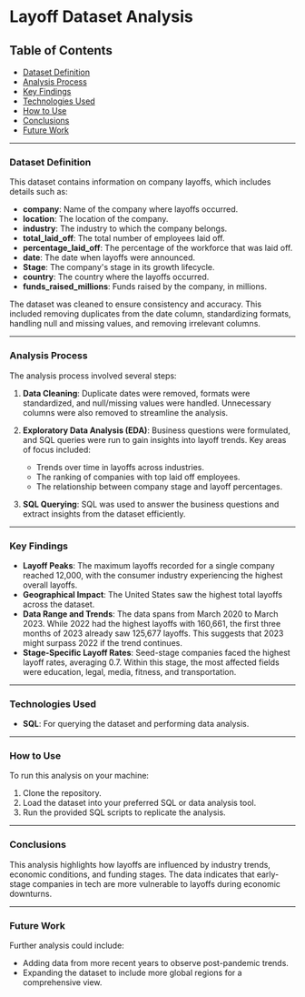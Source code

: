 # Layoff Dataset Analysis

## Table of Contents
- [Dataset Definition](#dataset-definition)
- [Analysis Process](#analysis-process)
- [Key Findings](#key-findings)
- [Technologies Used](#technologies-used)
- [How to Use](#how-to-use)
- [Conclusions](#conclusions)
- [Future Work](#future-work)

---

### Dataset Definition
This dataset contains information on company layoffs, which includes details such as:
- **company**: Name of the company where layoffs occurred.
- **location**: The location of the company.
- **industry**: The industry to which the company belongs.
- **total_laid_off**: The total number of employees laid off.
- **percentage_laid_off**: The percentage of the workforce that was laid off.
- **date**: The date when layoffs were announced.
- **Stage**: The company's stage in its growth lifecycle.
- **country**: The country where the layoffs occurred.
- **funds_raised_millions**: Funds raised by the company, in millions.

The dataset was cleaned to ensure consistency and accuracy. This included removing duplicates from the date column, standardizing formats, handling null and missing values, and removing irrelevant columns.

---

### Analysis Process
The analysis process involved several steps:
1. **Data Cleaning**: Duplicate dates were removed, formats were standardized, and null/missing values were handled. Unnecessary columns were also removed to streamline the analysis.
2. **Exploratory Data Analysis (EDA)**: Business questions were formulated, and SQL queries were run to gain insights into layoff trends. Key areas of focus included:
   - Trends over time in layoffs across industries.
   - The ranking of companies with top laid off  employees.
   - The relationship between company stage and layoff percentages.
 
3. **SQL Querying**: SQL was used to answer the business questions and extract insights from the dataset efficiently.

---

### Key Findings
- **Layoff Peaks**: The maximum layoffs recorded for a single company reached 12,000, with the consumer industry experiencing the highest overall layoffs.
- **Geographical Impact**: The United States saw the highest total layoffs across the dataset.
- **Data Range and Trends**: The data spans from March 2020 to March 2023. While 2022 had the highest layoffs with 160,661, the first three months of 2023 already saw 125,677 layoffs. This suggests that 2023 might surpass 2022 if the trend continues.
- **Stage-Specific Layoff Rates**: Seed-stage companies faced the highest layoff rates, averaging 0.7. Within this stage, the most affected fields were education, legal, media, fitness, and transportation.

---

### Technologies Used
- **SQL**: For querying the dataset and performing data analysis.

---

### How to Use
To run this analysis on your machine:
1. Clone the repository.
2. Load the dataset into your preferred SQL or data analysis tool.
3. Run the provided SQL scripts to replicate the analysis.

---

### Conclusions
This analysis highlights how layoffs are influenced by industry trends, economic conditions, and funding stages. The data indicates that early-stage companies in tech are more vulnerable to layoffs during economic downturns.

---

### Future Work
Further analysis could include:
- Adding data from more recent years to observe post-pandemic trends.
- Expanding the dataset to include more global regions for a comprehensive view.
